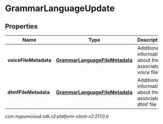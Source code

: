 # GrammarLanguageUpdate


## Properties

| Name | Type | Description | Notes |
| ------------ | ------------- | ------------- | ------------- |
| **voiceFileMetadata** | [**GrammarLanguageFileMetadata**](GrammarLanguageFileMetadata) | Additional information about the associated voice file |  [optional] |
| **dtmfFileMetadata** | [**GrammarLanguageFileMetadata**](GrammarLanguageFileMetadata) | Additional information about the associated dtmf file |  [optional] |




_com.mypurecloud.sdk.v2:platform-client-v2:217.0.0_
